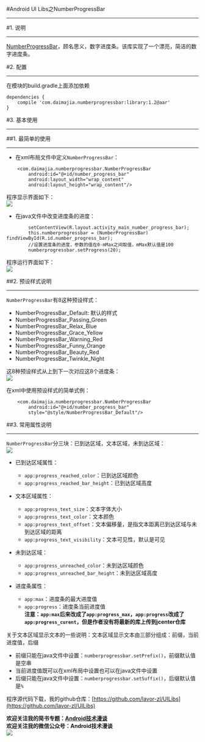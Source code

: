#Android UI Libs之NumberProgressBar  
***  
#1. 说明  
***  
[NumberProgressBar](https://github.com/daimajia/NumberProgressBar)，顾名思义，数字进度条。该库实现了一个漂亮，简洁的数字进度条。

#2. 配置  
***  
在模块的build.gradle上面添加依赖  
```  
dependencies {
    compile 'com.daimajia.numberprogressbar:library:1.2@aar'
}  
```    

#3. 基本使用  
***  
##1. 最简单的使用  
***  
- 在xml布局文件中定义`NumberProgressBar`：   
```
    <com.daimajia.numberprogressbar.NumberProgressBar
        android:id="@+id/number_progress_bar"
        android:layout_width="wrap_content"
        android:layout_height="wrap_content"/>  
```  
程序显示界面如下：  
![](http://i.imgur.com/3JG5dMo.png)  
- 在java文件中改变进度条的进度：  
```  
        setContentView(R.layout.activity_main_number_progress_bar);
        this.numberprogressbar = (NumberProgressBar) findViewById(R.id.number_progress_bar);
        //设置进度条的进度，参数的值在0-mMax之间取值，mMax默认值是100
        numberprogressbar.setProgress(20);  
```  
程序运行界面如下：  
![](http://i.imgur.com/57LsUOQ.png)  

##2. 预设样式说明  
***  
`NumberProgressBar`有8这种预设样式：  
- NumberProgressBar_Default: 默认的样式
- NumberProgressBar_Passing_Green 
- NumberProgressBar_Relax_Blue 
- NumberProgressBar_Grace_Yellow 
- NumberProgressBar_Warning_Red 
- NumberProgressBar_Funny_Orange 
- NumberProgressBar_Beauty_Red 
- NumberProgressBar_Twinkle_Night  

这8种预设样式从上到下一次对应这8个进度条：  
![](http://i.imgur.com/pf3bgsF.jpg)  

在xml中使用预设样式的简单式例：  
```  
    <com.daimajia.numberprogressbar.NumberProgressBar
        android:id="@+id/number_progress_bar"
        style="@style/NumberProgressBar_Default"/>  
```  

##3. 常用属性说明  
***  
`NumberProgressBar`分三块：已到达区域，文本区域，未到达区域：  
![](http://i.imgur.com/wxIL31c.jpg)  

- 已到达区域属性：  
  - `app:progress_reached_color`：已到达区域颜色  
  - `app:progress_reached_bar_height`：已到达区域高度  

- 文本区域属性：  
  - `app:progress_text_size`：文本字体大小
  - `app:progress_text_color`：文本颜色
  - `app:progress_text_offset`：文本偏移量，是指文本距离已到达区域与未到达区域的距离
  - `app:progress_text_visibility`：文本可见性，默认是可见  

- 未到达区域：
  - `app:progress_unreached_color`：未到达区域颜色  
  - `app:progress_unreached_bar_height`：未到达区域高度  

- 进度条属性：  
  - `app:max`：进度条的最大进度值
  - `app:progress`：进度条当前进度值  
**注意：`app:max`后来改成了`app:progress_max`，`app:progress`改成了`app:progress_curent`，但是作者没有将最新的库上传到jcenter仓库**    

关于文本区域显示文本的一些说明：文本区域显示文本由三部分组成：前缀，当前进度值，后缀  
- 前缀只能在java文件中设置：`numberprogressbar.setPrefix()`，前缀默认值是空串
- 当前进度值既可以在xml布局中设置也可以在java文件中设置  
- 后缀只能在java文件中设置：`numberprogressbar.setSuffix()`，后缀默认值是`%`  


程序源代码下载，我的github仓库：[https://github.com/lavor-zl/UILibs](https://github.com/lavor-zl/UILibs)   


**欢迎关注我的简书专题：[Android技术漫谈](http://www.jianshu.com/collection/4833a48d1cb2)**  
**欢迎关注我的微信公众号：Android技术漫谈**  
![](http://i.imgur.com/u75x3BP.jpg)  



  